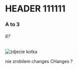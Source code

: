 # HEADER 111111 

### A to 3

###### 6?


![zdjecie kotka](https://tueuropa.pl/uploads/articles_files/2021/11/05/6e7f9516-1948-d9e8-ca22-00007380aca5.jpg)































nie zrobilem changes
CHanges ?
